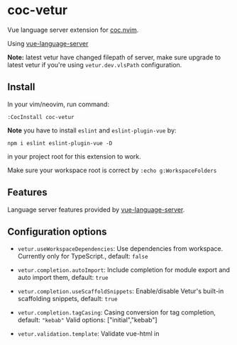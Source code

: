 # coc-vetur

Vue language server extension for [coc.nvim](https://github.com/neoclide/coc.nvim).

Using [vue-language-server](https://www.npmjs.com/package/vls)

**Note:** latest vetur have changed filepath of server, make sure upgrade to
latest vetur if you're using `vetur.dev.vlsPath` configuration.

## Install

In your vim/neovim, run command:

```
:CocInstall coc-vetur
```

**Note** you have to install `eslint` and `eslint-plugin-vue` by:

```
npm i eslint eslint-plugin-vue -D
```

in your project root for this extension to work.

Make sure your workspace root is correct by `:echo g:WorkspaceFolders`

## Features

Language server features provided by [vue-language-server](https://www.npmjs.com/package/vls).

## Configuration options

- `vetur.useWorkspaceDependencies`: Use dependencies from workspace. Currently only for TypeScript., default: `false`
- `vetur.completion.autoImport`: Include completion for module export and auto import them, default: `true`
- `vetur.completion.useScaffoldSnippets`: Enable/disable Vetur's built-in scaffolding snippets, default: `true`
- `vetur.completion.tagCasing`: Casing conversion for tag completion, default: `"kebab"`
  Valid options: ["initial","kebab"]
- `vetur.validation.template`: Validate vue-html in <template> using eslint-plugin-vue, default: `true`
- `vetur.validation.style`: Validate css/scss/less/postcss in <style>, default: `true`
- `vetur.validation.script`: Validate js/ts in <script>, default: `true`
- `vetur.format.enable`: Enable/disable the Vetur document formatter., default: `true`
- `vetur.format.options.tabSize`: Number of spaces per indentation level. Inherited by all formatters., default: `2`
- `vetur.format.options.useTabs`: Use tabs for indentation. Inherited by all formatters., default: `false`
- `vetur.format.defaultFormatter.html`: Default formatter for <template> region, default: `"prettier"`
  Valid options: ["none","prettyhtml","js-beautify-html","prettier"]
- `vetur.format.defaultFormatter.css`: Default formatter for <style> region, default: `"prettier"`
  Valid options: ["none","prettier"]
- `vetur.format.defaultFormatter.postcss`: Default formatter for <style lang='postcss'> region, default: `"prettier"`
  Valid options: ["none","prettier"]
- `vetur.format.defaultFormatter.scss`: Default formatter for <style lang='scss'> region, default: `"prettier"`
  Valid options: ["none","prettier"]
- `vetur.format.defaultFormatter.less`: Default formatter for <style lang='less'> region, default: `"prettier"`
  Valid options: ["none","prettier"]
- `vetur.format.defaultFormatter.stylus`: Default formatter for <style lang='stylus'> region, default: `"stylus-supremacy"`
  Valid options: ["none","stylus-supremacy"]
- `vetur.format.defaultFormatter.js`: Default formatter for <script> region, default: `"prettier"`
  Valid options: ["none","prettier","prettier-eslint","vscode-typescript"]
- `vetur.format.defaultFormatter.ts`: Default formatter for <script> region, default: `"prettier"`
  Valid options: ["none","prettier","prettier-tslint","vscode-typescript"]
- `vetur.format.defaultFormatterOptions`: Options for all default formatters, default: `{"js-beautify-html":{"wrap_attributes":"force-expand-multiline"},"prettyhtml":{"printWidth":100,"singleQuote":false,"wrapAttributes":false,"sortAttributes":false}}`
- `vetur.format.styleInitialIndent`: Whether to have initial indent for <style> region, default: `false`
- `vetur.format.scriptInitialIndent`: Whether to have initial indent for <script> region, default: `false`
- `vetur.trace.server`: Traces the communication between VS Code and Vue Language Server., default: `"off"`
  Valid options: ["off","messages","verbose"]
- `vetur.dev.vlsPath`: Path to VLS for Vetur developers. There are two ways of using it.

  1. Clone vuejs/vetur from GitHub, build it and point it to the ABSOLUTE path of `/server`.
  2. `yarn global add vue-language-server` and point Vetur to the installed location (`yarn global dir` + node_modules/vue-language-server)

- `vetur.dev.logLevel`: Log level for VLS, default: `"INFO"`
  Valid options: ["INFO","DEBUG"]
- `vetur.experimental.templateInterpolationService`: Enable template interpolation service that offers diagnostics / hover / definition / references., default: `false`

Trigger completion in `coc-settings.json` to get full list of options.

## Troubleshooting

- Add `"vetur.trace.server": "verbose"` to your `coc-settings.json` (opened by command
  `:CocConfig`) for verbose messages.
  `coc-settings.json`
- Restart coc server by command `:CocRestart`
- Make the issue happen.
- Open tsserver output channel by command `:CocCommand workspace.showOutput vetur`.

## License

MIT
